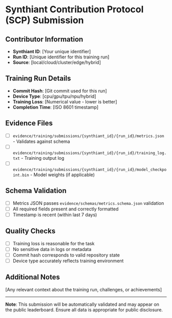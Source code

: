 # Synthiant Contribution Protocol (SCP) Submission

## Contributor Information
- **Synthiant ID**: [Your unique identifier]
- **Run ID**: [Unique identifier for this training run]
- **Source**: [local/cloud/cluster/edge/hybrid]

## Training Run Details
- **Commit Hash**: [Git commit used for this run]
- **Device Type**: [cpu/gpu/tpu/npu/hybrid]
- **Training Loss**: [Numerical value - lower is better]
- **Completion Time**: [ISO 8601 timestamp]

## Evidence Files
- [ ] `evidence/training/submissions/{synthiant_id}/{run_id}/metrics.json` - Validates against schema
- [ ] `evidence/training/submissions/{synthiant_id}/{run_id}/training_log.txt` - Training output log
- [ ] `evidence/training/submissions/{synthiant_id}/{run_id}/model_checkpoint.bin` - Model weights (if applicable)

## Schema Validation
- [ ] Metrics JSON passes `evidence/schemas/metrics.schema.json` validation
- [ ] All required fields present and correctly formatted
- [ ] Timestamp is recent (within last 7 days)

## Quality Checks
- [ ] Training loss is reasonable for the task
- [ ] No sensitive data in logs or metadata
- [ ] Commit hash corresponds to valid repository state
- [ ] Device type accurately reflects training environment

## Additional Notes
[Any relevant context about the training run, challenges, or achievements]

---

**Note**: This submission will be automatically validated and may appear on the public leaderboard. Ensure all data is appropriate for public disclosure.
